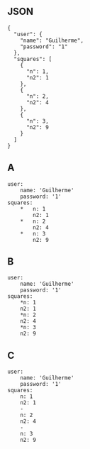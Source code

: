 ## JSON
	{
	  "user": {
	    "name": "Guilherme",
	    "password": "1"
	  },
	  "squares": [
	    {
	      "n": 1,
	      "n2": 1
	    },
	    {
	      "n": 2,
	      "n2": 4
	    },
	    {
	      "n": 3,
	      "n2": 9
	    }
	  ]
	}

## A
	user:
		name: 'Guilherme'
		password: '1'
	squares:
		*	n: 1
			n2: 1
		*	n: 2
			n2: 4
		*	n: 3
			n2: 9

## B
	user:
		name: 'Guilherme'
		password: '1'
	squares:
		*n: 1
		n2: 1
		*n: 2
		n2: 4
		*n: 3
		n2: 9

## C
	user:
		name: 'Guilherme'
		password: '1'
	squares:
		n: 1
		n2: 1
		-
		n: 2
		n2: 4
		-
		n: 3
		n2: 9
